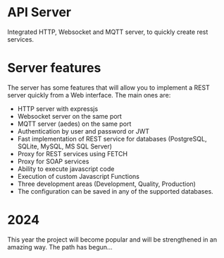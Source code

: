 # API Server

Integrated HTTP, Websocket and MQTT server, to quickly create rest services.


# Server features

The server has some features that will allow you to implement a REST server quickly from a Web interface.
The main ones are:

- HTTP server with expressjs
- Websocket server on the same port
- MQTT server (aedes) on the same port
- Authentication by user and password or JWT
- Fast implementation of REST service for databases (PostgreSQL, SQLite, MySQL, MS SQL Server)
- Proxy for REST services using FETCH
- Proxy for SOAP services
- Ability to execute javascript code
- Execution of custom Javascript Functions
- Three development areas (Development, Quality, Production)
- The configuration can be saved in any of the supported databases.

# 2024
This year the project will become popular and will be strengthened in an amazing way. The path has begun...